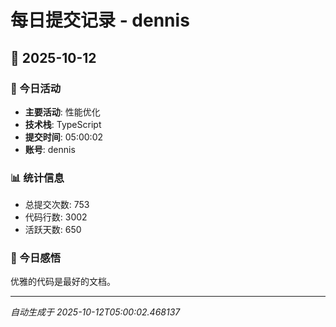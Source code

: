 # 每日提交记录 - dennis

## 📅 2025-10-12

### 🎯 今日活动
- **主要活动**: 性能优化
- **技术栈**: TypeScript
- **提交时间**: 05:00:02
- **账号**: dennis

### 📊 统计信息
- 总提交次数: 753
- 代码行数: 3002
- 活跃天数: 650

### 💭 今日感悟
优雅的代码是最好的文档。

---
*自动生成于 2025-10-12T05:00:02.468137*
